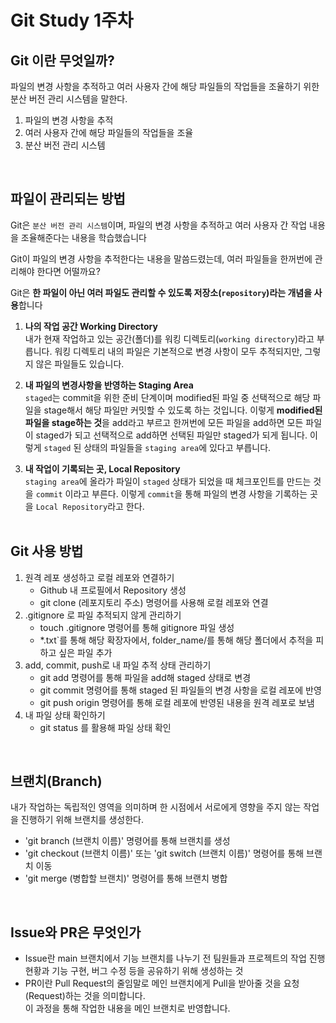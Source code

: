 # Git Study 1주차

## Git 이란 무엇일까?
파일의 변경 사항을 추적하고 여러 사용자 간에 해당 파일들의 작업들을 조율하기 위한 분산 버전 관리 시스템을 말한다.
<br>
1. 파일의 변경 사항을 추적
2. 여러 사용자 간에 해당 파일들의 작업들을 조율
3. 분산 버전 관리 시스템
<br>

## 파일이 관리되는 방법
 Git은 `분산 버전 관리 시스템`이며, 파일의 변경 사항을 추적하고 여러 사용자 간 작업 내용을 조율해준다는 내용을 학습했습니다 

Git이 파일의 변경 사항을 추적한다는 내용을 말씀드렸는데, 여러 파일들을 한꺼번에 관리해야 한다면 어떨까요?

Git은 **한 파일이 아닌 여러 파일도 관리할 수 있도록 저장소(`repository`)라는 개념을 사용**합니다

1. **나의 작업 공간 Working Directory** <br>
   내가 현재 작업하고 있는 공간(폴더)를 워킹 디렉토리(`working directory`)라고 부릅니다.
   워킹 디렉토리 내의 파일은 기본적으로 변경 사항이 모두 추적되지만, 그렇지 않은 파일들도 있습니다.
2. **내 파일의 변경사항을 반영하는 Staging Area** <br>
   `staged`는 commit을 위한 준비 단계이며 modified된 파일 중 선택적으로 해당 파일을 stage해서 해당 파일만 커밋할 수 있도록 하는 것입니다.
   이렇게 **modified된 파일을 stage하는 것**을 add라고 부르고 한꺼번에 모든 파일을 add하면 모든 파일이 staged가 되고 선택적으로 add하면 선택된 파일만 staged가 되게 됩니다.
   이렇게 `staged` 된 상태의 파일들을 `staging area`에 있다고 부릅니다.

3. **내 작업이 기록되는 곳, Local Repository** <br>
   `staging area`에 올라가 파일이 `staged` 상태가 되었을 때 체크포인트를 만드는 것을 `commit` 이라고 부른다.
   이렇게 `commit`을 통해 파일의 변경 사항을 기록하는 곳을 `Local Repository`라고 한다.
   <br>
   <br>

## Git 사용 방법
1. 원격 레포 생성하고 로컬 레포와 연결하기
    - Github 내 프로필에서 Repository 생성
    - git clone (레포지토리 주소) 명령어를 사용해 로컬 레포와 연결
2. .gitignore 로 파일 추적되지 않게 관리하기
    - touch .gitignore 명령어를 통해 gitignore 파일 생성
    - *.txt`를 통해 해당 확장자에서, folder_name/를 통해 해당 폴더에서 추적을 피하고 싶은 파일 추가
3. add, commit, push로 내 파일 추적 상태 관리하기
    - git add 명령어를 통해 파일을 add해 staged 상태로 변경
    - git commit 명령어를 통해 staged 된 파일들의 변경 사항을 로컬 레포에 반영
    - git push origin 명령어를 통해 로컬 레포에 반영된 내용을 원격 레포로 보냄
4. 내 파일 상태 확인하기
    - git status 를 활용해 파일 상태 확인
  
<br>

## 브랜치(Branch)
내가 작업하는 독립적인 영역을 의미하며 한 시점에서 서로에게 영향을 주지 않는 작업을 진행하기 위해 브랜치를 생성한다.
- 'git branch (브랜치 이름)' 명령어를 통해 브랜치를 생성
- 'git checkout (브랜치 이름)' 또는 'git switch (브랜치 이름)' 명령어를 통해 브랜치 이동
- 'git merge (병합할 브랜치)' 명령어를 통해 브랜치 병합

<br>

## Issue와 PR은 무엇인가
- Issue란 main 브랜치에서 기능 브랜치를 나누기 전 팀원들과 프로젝트의 작업 진행 현황과 기능 구현, 버그 수정 등을 공유하기 위해 생성하는 것<br>
- PR이란 Pull Request의 줄임말로 메인 브랜치에게 Pull을 받아줄 것을 요청(Request)하는 것을 의미합니다. 
<br>이 과정을 통해 작업한 내용을 메인 브랜치로 반영합니다.










   
